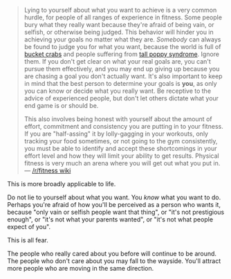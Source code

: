 > Lying to yourself about what you want to achieve is a very common hurdle, for people of all ranges of experience in fitness. Some people bury what they really want because they're afraid of being vain, or selfish, or otherwise being judged. This behavior will hinder you in achieving your goals no matter what they are. _Somebody_ can always be found to judge you for what you want, because the world is full of [bucket crabs](https://en.wikipedia.org/wiki/Crab_mentality) and people suffering from [tall poppy syndrome](https://en.wikipedia.org/wiki/Tall_poppy_syndrome). Ignore them. If you don't get clear on what your real goals are, you can't pursue them effectively, and you may end up giving up because you are chasing a goal you don't actually want. It's also important to keep in mind that the best person to determine your goals is **you**, as only you can know or decide what you really want. Be receptive to the advice of experienced people, but don't let others dictate what your end game is or should be.  
> 
> This also involves being honest with yourself about the amount of effort, commitment and consistency you are putting in to your fitness. If you are "half-assing" it by lolly-gagging in your workouts, only tracking your food sometimes, or not going to the gym consistently, you must be able to identify and accept these shortcomings in your effort level and how they will limit your ability to get results. Physical fitness is very much an arena where you will get out what you put in.  
> ― [/r/fitness wiki](https://www.reddit.com/r/Fitness/wiki/general_advice#wiki_be_honest_with_yourself)

This is more broadly applicable to life.

Do not lie to yourself about what you want. You *know* what you want to do. 
Perhaps you're afraid of how you'll be perceived as a person who wants it, because "only vain or selfish people want that thing", or "it's not prestigious enough", or "it's not what your parents wanted", or "it's not what people expect of you".

This is all fear.

The people who really cared about you before will continue to be around. The people who don't care about you may fall to the wayside. You'll attract more people who are moving in the same direction.
